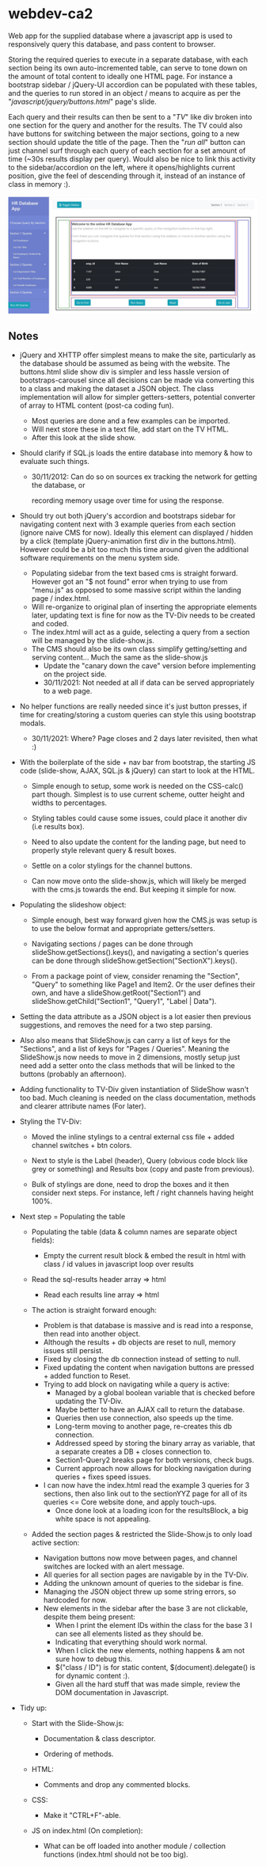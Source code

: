 # webdev-ca2
Web app for the supplied database where a javascript app is used to responsively query this database, and pass content to browser.

Storing the required queries to execute in a separate database, with each section being its own auto-incremented table, can serve to tone down on the amount of total content to ideally one HTML page. For instance a bootstrap sidebar / jQuery-UI accordion can be populated with these tables, and the queries to run stored in an object / means to acquire as per the "*javascript/jquery/buttons.html*" page's slide.

Each query and their results can then be sent to a "*TV*" like div broken into one section for the query and another for the results. The TV could also have buttons for switching between the major sections, going to a new section should update the title of the page. Then the "*run all*" button can just channel surf through each query of each section for a set amount of time (~30s results display per query). Would also be nice to link this activity to the sidebar/accordion on the left, where it opens/highlights current position, give the feel of descending through it, instead of an instance of class in memory :).



![app-index](./plan/tv-div-page-boilerplate.jpg)



## Notes

- jQuery and XHTTP offer simplest means to make the site, particularly as the database should be assumed as being with the website. The buttons.html slide show div is simpler and less hassle version of bootstraps-carousel since all decisions can be made via converting this to a class and making the dataset a JSON object. The class implementation will allow for simpler getters-setters, potential converter of array to HTML content (post-ca coding fun).

  - Most queries are done and a few examples can be imported.
  - Will next store these in a text file, add start on the TV HTML.
  - After this look at the slide show.

  

- Should clarify if SQL.js loads the entire database into memory & how to evaluate such things.

  - 30/11/2012: Can do so on sources ex tracking the network for getting the database, or 

    recording memory usage over time for using the response.

  

- Should try out both jQuery's accordion and bootstraps sidebar for navigating content next with 3 example queries from each section (ignore naive CMS for now). Ideally this element can displayed / hidden by a click (template jQuery-animation first div in the buttons.html). However could be a bit too much this time around given the additional software requirements on the menu system side.

  - Populating sidebar from the text based cms is straight forward. However got an "$ not found" error when trying to use from "menu.js" as opposed to some massive script within the landing page / index.html. 
  - Will re-organize to original plan of inserting the appropriate elements later, updating text is fine for now as the TV-Div needs to be created and coded.
  - The index.html will act as a guide, selecting a query from a section will be managed by the slide-show.js.
  - The CMS should also be its own class simplify getting/setting and serving content... Much the same as the slide-show.js
    - Update the "canary down the cave" version before implementing on the project side.
    - 30/11/2021: Not needed at all if data can be served appropriately to a web page.
  
  
  
- No helper functions are really needed since it's just button presses, if time for creating/storing a custom queries can style this using bootstrap modals.

  - 30/11/2021: Where? Page closes and 2 days later revisited, then what :)

  

- With the boilerplate of the side + nav bar from bootstrap, the starting JS code (slide-show, AJAX, SQL.js & jQuery) can start to look at the HTML.

  - Simple enough to setup, some work is needed on the CSS-calc() part though. Simplest is to use current scheme, outter height and widths to percentages.
  
  - Styling tables could cause some issues, could place it another div (i.e results box).
  
  - Need to also update the content for the landing page, but need to properly style relevant query & result boxes.
  
  - Settle on a color stylings for the channel buttons.
  
  - Can now move onto the slide-show.js, which will likely be merged with the cms.js towards the end. But keeping it simple for now.
  
    
  
- Populating the slideshow object:

  - Simple enough, best way forward given how the CMS.js was setup is to use the below format and appropriate getters/setters.
  
  - Navigating sections / pages can be done through slideShow.getSections().keys(), and navigating a section's queries can be done through slideShow.getSection("SectionX").keys().
    
  - From a package point of view, consider renaming the "Section", "Query" to something like Page1 and Item2. Or the user defines their own, and have a slideShow.getRoot("Section1") and slideShow.getChild("Section1", "Query1", "Label | Data").
  
    
  
-  Setting the data attribute as a JSON object is a lot easier then previous suggestions, and removes the need for a two step parsing.
  - Also also means that SlideShow.js can carry a list of keys for the "Sections", and a list of keys for "Pages / Queries". Meaning the SlideShow.js now needs to move in 2 dimensions, mostly setup just need add a setter onto the class methods that will be linked to the buttons (probably an afternoon).
  
  - Adding functionality to TV-Div given instantiation of SlideShow wasn't too bad. Much cleaning is needed on the class documentation, methods and clearer attribute names (For later).
  
    
  
- Styling the TV-Div:

  - Moved the inline stylings to a central external css file + added channel switches + btn colors.

  - Next to style is the Label (header), Query (obvious code block like grey or something) and Results box (copy and paste from previous).

  - Bulk of stylings are done, need to drop the boxes and it then consider next steps. For instance, left / right channels having height 100%.

    

- Next step = Populating the table

  - Populating the table (data & column names are separate object fields):
  
    - Empty the current result block & embed the result in html with class / id values in javascript loop over results
    
  - Read the sql-results header array => html
    - Read each results line array => html
  
      
    
  - The action is straight forward enough:
  
    - Problem is that database is massive and is read into a response, then read into another object.
    - Although the results + db objects are reset to null, memory issues still persist.
    - Fixed by closing the db connection instead of setting to null.
    - Fixed updating the content when navigation buttons are pressed + added function to Reset.
    - Trying to add block on navigating while a query is active:
      - Managed by a global boolean variable that is checked before updating the TV-Div.
      - Maybe better to have an AJAX call to return the database.
      - Queries then use connection, also speeds up the time.
      - Long-term moving to another page, re-creates this db connection.
      - Addressed speed by storing the binary array as variable, that a separate creates a DB + closes connection to.
      - Section1-Query2 breaks page for both versions, check bugs.
      - Current approach now allows for blocking navigation during queries + fixes speed issues.
    - I can now have the index.html read the example 3 queries for 3 sections, then also link out to the sectionYYZ page for all of its queries <= Core website done, and apply touch-ups.
      - Once done look at a loading icon for the resultsBlock, a big white space is not appealing.
      
        
    
  - Added the section pages & restricted the Slide-Show.js to only load active section:
  
    - Navigation buttons now move between pages, and channel switches are locked with an alert message.
    - All queries for all section pages are navigable by in the TV-Div.
    - Adding the unknown amount of queries to the sidebar is fine.
    - Managing the JSON object threw up some string errors, so hardcoded for now.
    - New elements in the sidebar after the base 3 are not clickable, despite them being present:
      - When I print the element IDs within the class for the base 3 I can see all elements listed as they should be.
      - Indicating that everything should work normal.
      - When I click the new elements, nothing happens & am not sure how to debug this.
      - $("class / ID") is for static content, $(document).delegate() is for dynamic content :).
      - Given all the hard stuff that was made simple, review the DOM documentation in Javascript.
    
    
  
- Tidy up:

  - Start with the Slide-Show.js:

    - Documentation & class descriptor.

    - Ordering of methods.

      

  - HTML:

    - Comments and drop any commented blocks.

      

  - CSS:

    - Make it "CTRL+F"-able.

      

  - JS on index.html (On completion):

    - What can be off loaded into another module / collection functions (index.html should not be too big).
